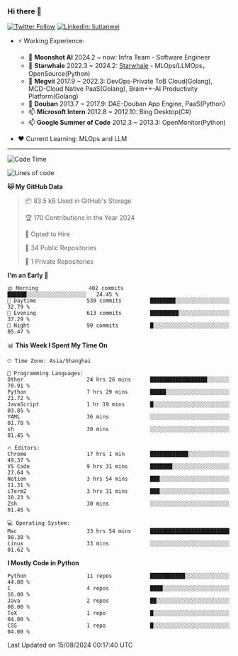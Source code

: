 ### Hi there 👋

[![Twitter Follow](https://img.shields.io/twitter/follow/tianweidut?style=social)](https://twitter.com/tianweidut)
[![Linkedin: liutianwei](https://img.shields.io/badge/-liutianwei-blue?style=flat-square&logo=Linkedin&logoColor=white&link=https://www.linkedin.com/in/liutianwei/)](https://www.linkedin.com/in/liutianwei/)

- ⚡ Working Experience:
  - 🔭 **Moonshot AI**  2024.2 ~ now: Infra Team - Software Engineer
  - 🌱 **Starwhale** 2022.3 ~ 2024.2: [Starwhale](https://github.com/star-whale/starwhale) - MLOps/LLMOps，OpenSource(Python)
  - 🌱 **Megvii** 2017.9 ~ 2022.3: DevOps-Private ToB Cloud(Golang), MCD-Cloud Native PaaS(Golang), Brain++-AI Productivity Platform(Golang)
  - 🌱 **Douban** 2013.7 ~ 2017.9: DAE-Douban App Engine, PaaS(Python)
  - 📫 **Microsoft Intern** 2012.8 ~ 2012.10: Bing Desktop(C#)
  - 📫 **Google Summer of Code** 2012.3 ~ 2013.3: OpenMonitor(Python)

- ❤️ Current Learning: MLOps and LLM

---
<!--START_SECTION:waka-->
![Code Time](http://img.shields.io/badge/Code%20Time-5%2C851%20hrs%2010%20mins-blue)

![Lines of code](https://img.shields.io/badge/From%20Hello%20World%20I%27ve%20Written-1.0%20million%20lines%20of%20code-blue)

**🐱 My GitHub Data** 

> 📦 83.5 kB Used in GitHub's Storage 
 > 
> 🏆 170 Contributions in the Year 2024
 > 
> 💼 Opted to Hire
 > 
> 📜 34 Public Repositories 
 > 
> 🔑 1 Private Repositories 
 > 
**I'm an Early 🐤** 

```text
🌞 Morning                402 commits         ██████░░░░░░░░░░░░░░░░░░░   24.45 % 
🌆 Daytime                539 commits         ████████░░░░░░░░░░░░░░░░░   32.79 % 
🌃 Evening                613 commits         █████████░░░░░░░░░░░░░░░░   37.29 % 
🌙 Night                  90 commits          █░░░░░░░░░░░░░░░░░░░░░░░░   05.47 % 
```


📊 **This Week I Spent My Time On** 

```text
🕑︎ Time Zone: Asia/Shanghai

💬 Programming Languages: 
Other                    24 hrs 26 mins      ██████████████████░░░░░░░   70.91 % 
Python                   7 hrs 29 mins       █████░░░░░░░░░░░░░░░░░░░░   21.72 % 
JavaScript               1 hr 19 mins        █░░░░░░░░░░░░░░░░░░░░░░░░   03.85 % 
YAML                     36 mins             ░░░░░░░░░░░░░░░░░░░░░░░░░   01.78 % 
sh                       30 mins             ░░░░░░░░░░░░░░░░░░░░░░░░░   01.45 % 

🔥 Editors: 
Chrome                   17 hrs 1 min        ████████████░░░░░░░░░░░░░   49.37 % 
VS Code                  9 hrs 31 mins       ███████░░░░░░░░░░░░░░░░░░   27.64 % 
Notion                   3 hrs 54 mins       ███░░░░░░░░░░░░░░░░░░░░░░   11.31 % 
iTerm2                   3 hrs 31 mins       ███░░░░░░░░░░░░░░░░░░░░░░   10.23 % 
Zsh                      30 mins             ░░░░░░░░░░░░░░░░░░░░░░░░░   01.45 % 

💻 Operating System: 
Mac                      33 hrs 54 mins      █████████████████████████   98.38 % 
Linux                    33 mins             ░░░░░░░░░░░░░░░░░░░░░░░░░   01.62 % 
```

**I Mostly Code in Python** 

```text
Python                   11 repos            ███████████░░░░░░░░░░░░░░   44.00 % 
C                        4 repos             ████░░░░░░░░░░░░░░░░░░░░░   16.00 % 
Java                     2 repos             ██░░░░░░░░░░░░░░░░░░░░░░░   08.00 % 
TeX                      1 repo              █░░░░░░░░░░░░░░░░░░░░░░░░   04.00 % 
CSS                      1 repo              █░░░░░░░░░░░░░░░░░░░░░░░░   04.00 % 
```




 Last Updated on 15/08/2024 00:17:40 UTC
<!--END_SECTION:waka-->
